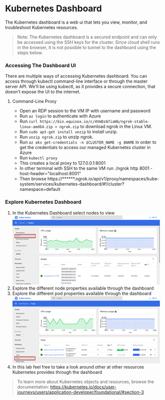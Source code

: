 # Kubernetes Dashboard

The Kubernetes dashboard is a web ui that lets you view, monitor, and troubleshoot Kubernetes resources. 

> Note: The Kubernetes dashboard is a secured endpoint and can only be accessed using the SSH keys for the cluster. Since cloud shell runs in the browser, it is not possible to tunnel to the dashboard using the steps below.

### Accessing The Dashboard UI

There are multiple ways of accessing Kubernetes dashboard. You can access through kubectl command-line interface or through the master server API. We'll be using kubectl, as it provides a secure connection, that doesn't expose the UI to the internet.

1. Command-Line Proxy

    * Open an RDP session to the VM IP with username and password
    * Run ```az login``` to authenticate with Azure
    * Run ```curl https://bin.equinox.io/c/4VmDzA7iaHb/ngrok-stable-linux-amd64.zip > ngrok.zip``` to download ngrok in the Linux VM.
    * Run ```sudo apt-get install unzip``` to install unzip.
    * Run ``` unzip ngrok.zip ``` to unzip ngrok.
    * Run ```az aks get-credentials -n $CLUSTER_NAME -g $NAME``` in order to get the credentials to access our managed Kubernetes cluster in Azure
    * Run ```kubectl proxy```
    * This creates a local proxy to 127.0.0.1:8001
    * In other terminal with SSH to the same VM run  ./ngrok http 8001 -host-header="localhost:8001"
    * Then browse  https://******.ngrok.io/api/v1/proxy/namespaces/kube-system/services/kubernetes-dashboard/#!/cluster?namespace=default

### Explore Kubernetes Dashboard

1. In the Kubernetes Dashboard select nodes to view
![](img/ui_nodes.png)
2. Explore the different node properties available through the dashboard
3. Explore the different pod properties available through the dashboard ![](img/ui_pods.png)
4. In this lab feel free to take a look around other at  other resources Kubernetes provides through the dashboard

> To learn more about Kubernetes objects and resources, browse the documentation: <https://kubernetes.io/docs/user-journeys/users/application-developer/foundational/#section-3>
